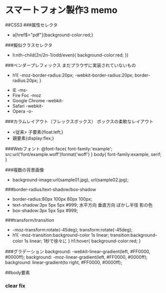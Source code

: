 # スマートフォン製作3 memo

##CSS3
###属性セレクタ
  - a[href$="pdf"]{background-color:red;}

###擬似クラスセレクタ
  - li:nth-child(2n/2n-1/odd/even){
  background-color:red;
  })

###ベンダープレフィックス
まだプラウザに実装されていないもの
  - h1{
  -moz-border-radius:20px;
  -webkit-border-radius:20px;
  border-radius:20px;
  }
  * IE -ms-
  * Fire Foc -moz
  * Google Chrome -webkit-
  * Safari -webkit-
  * Opera -o-

###カラムレイアウト（フレックスボックス）
ボックスの柔軟なレイアウト
  - <従来>
    子要素{float:left;}
  - <CSS3>
    親要素{display:flex;}

###Webフォント
@font-face{
  font-family:'example';
  src:url('font/example.woff')format('woff')
}
body{
  font-family:example, serif;
}

###複数の背景画像
- background-image:url(sample01.jpg), url(sample02.jpg);

###border-radius/text-shadow/box-shadow
  - border-radius:80px 100px 80px 100px;
  - text-shadow:3px 5px 5px #999; 水平方向 垂直方向 ぼかし半径 影の色
  - box-shadow:3px 5px 5px #999;

###transform/transition
  *  -moz-transform:rotate(-45deg);
    transform:rotate(-45deg);
  * h1{
  -moz-transition:background-color 1s linear;
  transition:background-color 1s linear;  1秒で徐々に
  }
  h1:hover{
    background-color:red;
  }

###グラデーション
  background: -webkit-linear-gradient(left, #FF0000, #0000ff);
  background: -moz-linear-gradient(left, #FF0000, #0000ff);
  background: linear-gradient(to right, #FF0000, #0000ff);

##body要素
 ### clear fix
 













